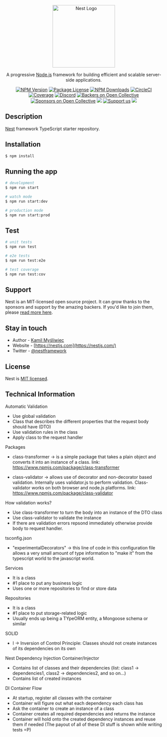 <p align="center">
  <a href="http://nestjs.com/" target="blank"><img src="https://nestjs.com/img/logo-small.svg" width="200" alt="Nest Logo" /></a>
</p>

[circleci-image]: https://img.shields.io/circleci/build/github/nestjs/nest/master?token=abc123def456
[circleci-url]: https://circleci.com/gh/nestjs/nest

  <p align="center">A progressive <a href="http://nodejs.org" target="_blank">Node.js</a> framework for building efficient and scalable server-side applications.</p>
    <p align="center">
<a href="https://www.npmjs.com/~nestjscore" target="_blank"><img src="https://img.shields.io/npm/v/@nestjs/core.svg" alt="NPM Version" /></a>
<a href="https://www.npmjs.com/~nestjscore" target="_blank"><img src="https://img.shields.io/npm/l/@nestjs/core.svg" alt="Package License" /></a>
<a href="https://www.npmjs.com/~nestjscore" target="_blank"><img src="https://img.shields.io/npm/dm/@nestjs/common.svg" alt="NPM Downloads" /></a>
<a href="https://circleci.com/gh/nestjs/nest" target="_blank"><img src="https://img.shields.io/circleci/build/github/nestjs/nest/master" alt="CircleCI" /></a>
<a href="https://coveralls.io/github/nestjs/nest?branch=master" target="_blank"><img src="https://coveralls.io/repos/github/nestjs/nest/badge.svg?branch=master#9" alt="Coverage" /></a>
<a href="https://discord.gg/G7Qnnhy" target="_blank"><img src="https://img.shields.io/badge/discord-online-brightgreen.svg" alt="Discord"/></a>
<a href="https://opencollective.com/nest#backer" target="_blank"><img src="https://opencollective.com/nest/backers/badge.svg" alt="Backers on Open Collective" /></a>
<a href="https://opencollective.com/nest#sponsor" target="_blank"><img src="https://opencollective.com/nest/sponsors/badge.svg" alt="Sponsors on Open Collective" /></a>
  <a href="https://paypal.me/kamilmysliwiec" target="_blank"><img src="https://img.shields.io/badge/Donate-PayPal-ff3f59.svg"/></a>
    <a href="https://opencollective.com/nest#sponsor"  target="_blank"><img src="https://img.shields.io/badge/Support%20us-Open%20Collective-41B883.svg" alt="Support us"></a>
  <a href="https://twitter.com/nestframework" target="_blank"><img src="https://img.shields.io/twitter/follow/nestframework.svg?style=social&label=Follow"></a>
</p>
  <!--[![Backers on Open Collective](https://opencollective.com/nest/backers/badge.svg)](https://opencollective.com/nest#backer)
  [![Sponsors on Open Collective](https://opencollective.com/nest/sponsors/badge.svg)](https://opencollective.com/nest#sponsor)-->

## Description

[Nest](https://github.com/nestjs/nest) framework TypeScript starter repository.

## Installation

```bash
$ npm install
```

## Running the app

```bash
# development
$ npm run start

# watch mode
$ npm run start:dev

# production mode
$ npm run start:prod
```

## Test

```bash
# unit tests
$ npm run test

# e2e tests
$ npm run test:e2e

# test coverage
$ npm run test:cov
```

## Support

Nest is an MIT-licensed open source project. It can grow thanks to the sponsors and support by the amazing backers. If you'd like to join them, please [read more here](https://docs.nestjs.com/support).

## Stay in touch

- Author - [Kamil Myśliwiec](https://kamilmysliwiec.com)
- Website - [https://nestjs.com](https://nestjs.com/)
- Twitter - [@nestframework](https://twitter.com/nestframework)

## License

Nest is [MIT licensed](LICENSE).

## Technical Information
Automatic Validation
- Use global validation
- Class that describes the different properties that the request body should have (DTO)
- Use validation rules in the class
- Apply class to the request handler

Packages
- class-transformer -> is a simple package that takes a plain object and converts it into an instance of a class.
link: https://www.npmjs.com/package/class-transformer

- class-validator -> allows use of decorator and non-decorator based validation. Internally uses validator.js to perform validation. Class-validator works on both browser and node.js platforms.
link: https://www.npmjs.com/package/class-validator

How validation works?
- Use class-transformer to turn the body into an instance of the DTO class
- Use class-validator to validate the instance
- If there are validation errors repsond immediately otherwise provide body to request handler. 

tsconfig.json
- "experimentalDecorators" -> this line of code in this configuration file allows a very small amount of type information to "make it" from the typescript world to the javascript world. 

Services
- It is a class
- #1 place to put any business logic
- Uses one or more repositories to find or store data

Repositories
- It is a class
- #1 place to put storage-related logic
- Usually ends up being a TYpeORM entity, a Mongoose schema or similar

SOLID
- I -> Inversion of Control Principle: Classes should not create instances of its dependencies on its own

Nest Dependency Injection Container/Injector
- Contains list of classes and their dependencies (list: class1 -> dependencies1, class2 -> dependencies2, and so on...)
- Contains list of created instances

DI Container Flow
 - At startup, register all classes with the container
 - Container will figure out what each dependency each class has
 - Ask the container to create an instance of a class
 - Container creates all required dependencies and returns the instance
 - Container will hold onto the created dependency instances and reuse them if needed
 (The payout of all of these DI stuff is shown while writing tests =P)
